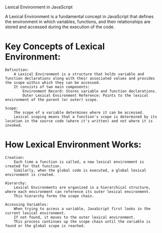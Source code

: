 Lexical Environment in JavaScript

A Lexical Environment is a fundamental concept in JavaScript that defines the environment in which variables, functions, and their relationships are stored and accessed during the execution of the code.
 # Key Concepts of Lexical Environment:

    Definition:
        A Lexical Environment is a structure that holds variable and function declarations along with their associated values and provides the scope within which they can be accessed.
        It consists of two main components:
            Environment Record: Stores variable and function declarations.
            Outer Lexical Environment Reference: Points to the lexical environment of the parent (or outer) scope.

    Scope:
        The scope of a variable determines where it can be accessed.
        Lexical scoping means that a function's scope is determined by its location in the source code (where it's written) and not where it is invoked.

# How Lexical Environment Works:

    Creation:
        Each time a function is called, a new lexical environment is created for that function.
        Similarly, when the global code is executed, a global lexical environment is created.

    Hierarchy:
        Lexical Environments are organized in a hierarchical structure, where each environment can reference its outer lexical environment.
        This hierarchy forms the scope chain.

    Accessing Variables:
        When trying to access a variable, JavaScript first looks in the current lexical environment.
        If not found, it moves to the outer lexical environment.
        This process continues up the scope chain until the variable is found or the global scope is reached.